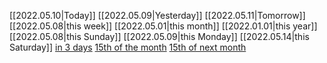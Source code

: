 [[2022.05.10|Today]]
[[2022.05.09|Yesterday]]
[[2022.05.11|Tomorrow]]
[[2022.05.08|this week]]
[[2022.05.01|this month]]
[[2022.01.01|this year]]
[[2022.05.08|this Sunday]]
[[2022.05.09|this Monday]]
[[2022.05.14|this Saturday]]
[in 3 days](2022.05.13)
[15th of the month](2022.04.15)
[15th of next month](2023.04.15)